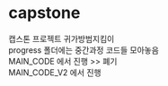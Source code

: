 # capstone
캡스톤 프로젝트 귀가방범지킴이<br/>
progress 폴더에는 중간과정 코드들 모아놓음<br/>
MAIN_CODE 에서 진행 >> 폐기 <br/>
MAIN_CODE_V2 에서 진행

